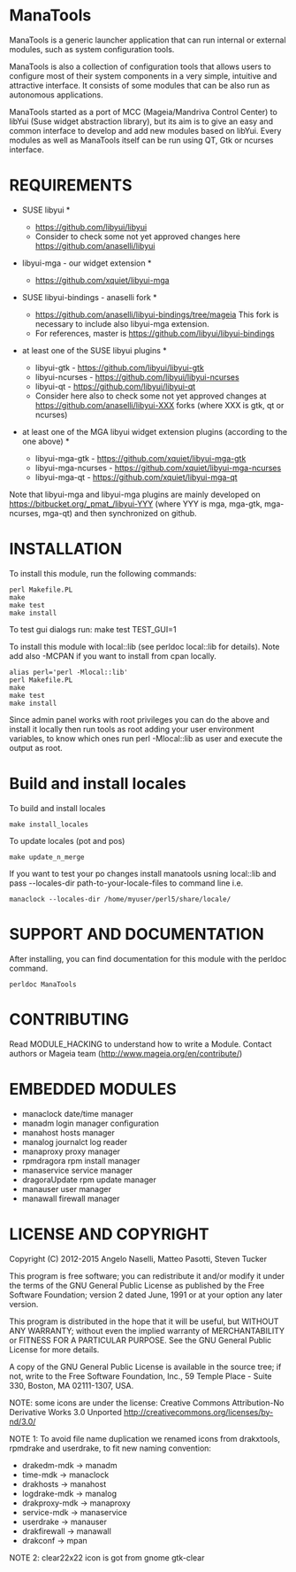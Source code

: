 # ManaTools #

ManaTools is a generic launcher application that can run
internal or external modules, such as system configuration tools.

ManaTools is also a collection of configuration tools that allows
users to configure most of their system components in a very simple,
intuitive and attractive interface. It consists of some modules
that can be also run as autonomous applications.

ManaTools started as a port of MCC (Mageia/Mandriva Control Center)
to libYui (Suse widget abstraction library), but its aim is to give
an easy and common interface to develop and add new modules based
on libYui. Every modules as well as ManaTools itself can be run
using QT, Gtk or ncurses interface.

# REQUIREMENTS #
* SUSE libyui *
    * https://github.com/libyui/libyui
    * Consider to check some not yet approved changes here https://github.com/anaselli/libyui

* libyui-mga - our widget extension *
    * https://github.com/xquiet/libyui-mga

* SUSE libyui-bindings - anaselli fork *
    * https://github.com/anaselli/libyui-bindings/tree/mageia
      This fork is necessary to include also libyui-mga extension.
    * For references, master is https://github.com/libyui/libyui-bindings

* at least one of the SUSE libyui plugins *
    * libyui-gtk     - https://github.com/libyui/libyui-gtk
    * libyui-ncurses - https://github.com/libyui/libyui-ncurses
    * libyui-qt      - https://github.com/libyui/libyui-qt
    * Consider here also to check some not yet approved changes at
      https://github.com/anaselli/libyui-XXX forks (where XXX is
      gtk, qt or ncurses)

* at least one of the MGA libyui widget extension plugins (according to the one above) *
    * libyui-mga-gtk     - https://github.com/xquiet/libyui-mga-gtk
    * libyui-mga-ncurses - https://github.com/xquiet/libyui-mga-ncurses
    * libyui-mga-qt      - https://github.com/xquiet/libyui-mga-qt

Note that libyui-mga and libyui-mga plugins are mainly developed
on https://bitbucket.org/_pmat_/libyui-YYY (where YYY is mga,
mga-gtk, mga-ncurses, mga-qt) and then synchronized on github.

# INSTALLATION #

To install this module, run the following commands:

	perl Makefile.PL
	make
	make test
	make install

To test gui dialogs run:
	make test TEST_GUI=1

To install this module with local::lib (see perldoc local::lib for
details). Note add also -MCPAN if you want to install from cpan locally.

	alias perl='perl -Mlocal::lib'
	perl Makefile.PL
	make
	make test
	make install

Since admin panel works with root privileges you can do the above
and install it locally then run tools as root adding your user environment
variables, to know which ones run perl -Mlocal::lib as user and
execute the output as root.

# Build and install locales #

To build and install locales

	make install_locales

To update locales (pot and pos)

	make update_n_merge

If you want to test your po changes install manatools usning local::lib
and pass --locales-dir path-to-your-locale-files to command line i.e.

	manaclock --locales-dir /home/myuser/perl5/share/locale/ 


# SUPPORT AND DOCUMENTATION #

After installing, you can find documentation for this module with the
perldoc command.

    perldoc ManaTools

# CONTRIBUTING #

Read MODULE_HACKING to understand how to write a Module.
Contact authors or Mageia team (http://www.mageia.org/en/contribute/)

# EMBEDDED MODULES #

* manaclock	date/time manager
* manadm	login manager configuration
* manahost	hosts manager
* manalog	journalct log reader
* manaproxy	proxy manager
* rpmdragora	rpm install manager
* manaservice	service manager
* dragoraUpdate	rpm update manager
* manauser	user manager
* manawall	firewall manager


# LICENSE AND COPYRIGHT #

Copyright (C) 2012-2015 Angelo Naselli, Matteo Pasotti, Steven Tucker

This program is free software; you can redistribute it and/or modify
it under the terms of the GNU General Public License as published by
the Free Software Foundation; version 2 dated June, 1991 or at your option
any later version.

This program is distributed in the hope that it will be useful,
but WITHOUT ANY WARRANTY; without even the implied warranty of
MERCHANTABILITY or FITNESS FOR A PARTICULAR PURPOSE.  See the
GNU General Public License for more details.

A copy of the GNU General Public License is available in the source tree;
if not, write to the Free Software Foundation, Inc.,
59 Temple Place - Suite 330, Boston, MA 02111-1307, USA.

NOTE: some icons are under the license:
Creative Commons Attribution-No Derivative Works 3.0 Unported
http://creativecommons.org/licenses/by-nd/3.0/

NOTE 1:
To avoid file name duplication we renamed icons from drakxtools,
rpmdrake and userdrake, to fit new naming convention:
* drakedm-mdk   -> manadm
* time-mdk      -> manaclock
* drakhosts     -> manahost
* logdrake-mdk  -> manalog
* drakproxy-mdk -> manaproxy
* service-mdk   -> manaservice
* userdrake     -> manauser
* drakfirewall  -> manawall
* drakconf      -> mpan

NOTE 2:
clear22x22 icon is got from gnome gtk-clear

